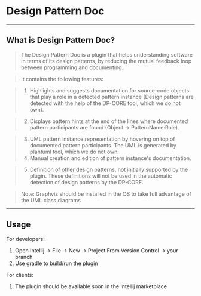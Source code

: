 # Design Pattern Doc

----
## What is Design Pattern Doc?

> The Design Pattern Doc is a plugin that helps understanding software in terms of its design patterns, by reducing
    the mutual feedback loop between programming and documenting.

>    It contains the following features:
    
>    1. Highlights and suggests documentation for source-code objects that play a role in a detected pattern instance
    (Design patterns are detected with the help of the DP-CORE tool, which we do not own).

>    2. Displays pattern hints at the end of the lines where documented pattern participants are found (Object → PatternName:Role).

>    3. UML pattern instance representation by hovering on top of documented pattern participants. The UML is generated
    by plantuml tool, which we do not own.
>    4. Manual creation and edition of pattern instance's documentation.

>    5. Definition of other design patterns, not initially supported by the plugin. These definitions will not be used in
    the automatic detection of design patterns by the DP-CORE.

> Note: Graphviz should be installed in the OS to take full advantage of the UML class diagrams

----
## Usage

For developers:

1. Open Intellij → File → New → Project From Version Control → your branch
2. Use gradle to build/run the plugin

For clients:

1. The plugin should be available soon in the Intellij marketplace
